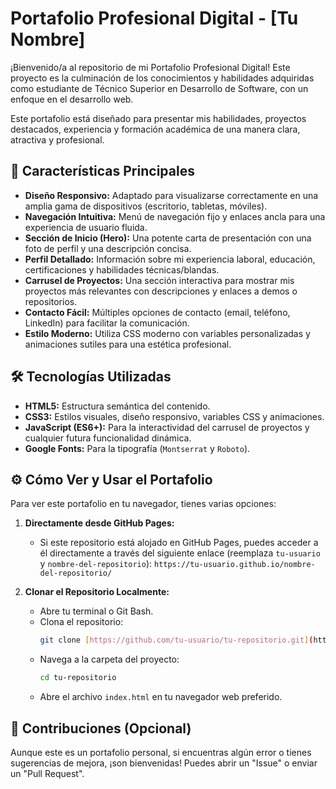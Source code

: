 # Portafolio Profesional Digital - [Tu Nombre]

¡Bienvenido/a al repositorio de mi Portafolio Profesional Digital! Este proyecto es la culminación de los conocimientos y habilidades adquiridas como estudiante de Técnico Superior en Desarrollo de Software, con un enfoque en el desarrollo web.

Este portafolio está diseñado para presentar mis habilidades, proyectos destacados, experiencia y formación académica de una manera clara, atractiva y profesional.

## 🚀 Características Principales

* **Diseño Responsivo:** Adaptado para visualizarse correctamente en una amplia gama de dispositivos (escritorio, tabletas, móviles).
* **Navegación Intuitiva:** Menú de navegación fijo y enlaces ancla para una experiencia de usuario fluida.
* **Sección de Inicio (Hero):** Una potente carta de presentación con una foto de perfil y una descripción concisa.
* **Perfil Detallado:** Información sobre mi experiencia laboral, educación, certificaciones y habilidades técnicas/blandas.
* **Carrusel de Proyectos:** Una sección interactiva para mostrar mis proyectos más relevantes con descripciones y enlaces a demos o repositorios.
* **Contacto Fácil:** Múltiples opciones de contacto (email, teléfono, LinkedIn) para facilitar la comunicación.
* **Estilo Moderno:** Utiliza CSS moderno con variables personalizadas y animaciones sutiles para una estética profesional.

## 🛠️ Tecnologías Utilizadas

* **HTML5:** Estructura semántica del contenido.
* **CSS3:** Estilos visuales, diseño responsivo, variables CSS y animaciones.
* **JavaScript (ES6+):** Para la interactividad del carrusel de proyectos y cualquier futura funcionalidad dinámica.
* **Google Fonts:** Para la tipografía (`Montserrat` y `Roboto`).

## ⚙️ Cómo Ver y Usar el Portafolio

Para ver este portafolio en tu navegador, tienes varias opciones:

1.  **Directamente desde GitHub Pages:**
    * Si este repositorio está alojado en GitHub Pages, puedes acceder a él directamente a través del siguiente enlace (reemplaza `tu-usuario` y `nombre-del-repositorio`):
        `https://tu-usuario.github.io/nombre-del-repositorio/`

2.  **Clonar el Repositorio Localmente:**
    * Abre tu terminal o Git Bash.
    * Clona el repositorio:
        ```bash
        git clone [https://github.com/tu-usuario/tu-repositorio.git](https://github.com/tu-usuario/tu-repositorio.git)
        ```
    * Navega a la carpeta del proyecto:
        ```bash
        cd tu-repositorio
        ```
    * Abre el archivo `index.html` en tu navegador web preferido.

## 🤝 Contribuciones (Opcional)

Aunque este es un portafolio personal, si encuentras algún error o tienes sugerencias de mejora, ¡son bienvenidas! Puedes abrir un "Issue" o enviar un "Pull Request".
